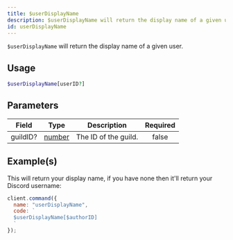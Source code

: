 ```yaml
---
title: $userDisplayName
description: $userDisplayName will return the display name of a given user.
id: userDisplayName
---
```


`$userDisplayName` will return the display name of a given user.

## Usage

```php
$userDisplayName[userID?]
```

## Parameters

| Field    | Type                                                                                              | Description          | Required |
| -------- | ------------------------------------------------------------------------------------------------- | -------------------- | :------: |
| guildID? | [number](https://developer.mozilla.org/en-US/docs/Web/JavaScript/Reference/Global_Objects/Number) | The ID of the guild. |  false   |

## Example(s)

This will return your display name, if you have none then it'll return your Discord username:

```javascript
client.command({
  name: "userDisplayName",
  code: `
  $userDisplayName[$authorID]
  `
});
```
